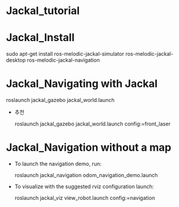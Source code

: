 # Jackal_tutorial

# Jackal_Install

  sudo apt-get install ros-melodic-jackal-simulator ros-melodic-jackal-desktop ros-melodic-jackal-navigation

# Jackal_Navigating with Jackal

  roslaunch jackal_gazebo jackal_world.launch
  
  - 추천
  
    roslaunch jackal_gazebo jackal_world.launch config:=front_laser

# Jackal_Navigation without a map

  - To launch the navigation demo, run:
  
    roslaunch jackal_navigation odom_navigation_demo.launch
    
  - To visualize with the suggested rviz configuration launch:
  
    roslaunch jackal_viz view_robot.launch config:=navigation
